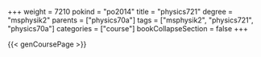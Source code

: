 +++
weight = 7210
pokind = "po2014"
title = "physics721"
degree = "msphysik2"
parents = ["physics70a"]
tags = ["msphysik2", "physics721", "physics70a"]
categories = ["course"]
bookCollapseSection = false
+++

{{< genCoursePage >}}
